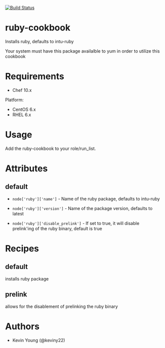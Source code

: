 [![Build Status](https://secure.travis-ci.org/intuit/ruby-cookbook.png)](http://travis-ci.org/intuit/ruby-cookbook)

# ruby-cookbook
Installs ruby, defaults to intu-ruby

Your system must have this package availalble to yum in order to utilize this cookbook

# Requirements
* Chef 10.x

Platform:
* CentOS 6.x
* RHEL 6.x

# Usage
Add the ruby-cookbook to your role/run_list.

# Attributes
## default
* ```node['ruby']['name']``` - Name of the ruby package, defaults to intu-ruby

* ```node['ruby']['version']``` - Name of the package version, defaults to latest

* ```node['ruby']['disable_prelink']``` - If set to true, it will disable prelink'ing of the ruby binary, default is true

# Recipes
## default
installs ruby package

## prelink
allows for the disablement of prelinking the ruby binary

# Authors
* Kevin Young (@keviny22)
